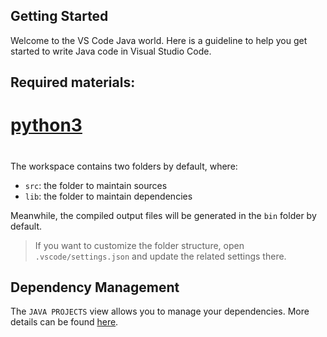 ## Getting Started

Welcome to the VS Code Java world. Here is a guideline to help you get started to write Java code in Visual Studio Code.

## Required materials:
# [python3](https://www.microsoft.com/store/productId/9NCVDN91XZQP?ocid=pdpshare)

# 
The workspace contains two folders by default, where:

- `src`: the folder to maintain sources
- `lib`: the folder to maintain dependencies

Meanwhile, the compiled output files will be generated in the `bin` folder by default.

> If you want to customize the folder structure, open `.vscode/settings.json` and update the related settings there.

## Dependency Management

The `JAVA PROJECTS` view allows you to manage your dependencies. More details can be found [here](https://github.com/microsoft/vscode-java-dependency#manage-dependencies).
